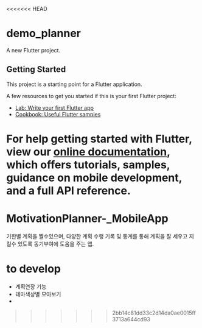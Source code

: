 <<<<<<< HEAD
# demo_planner

A new Flutter project.

## Getting Started

This project is a starting point for a Flutter application.

A few resources to get you started if this is your first Flutter project:

- [Lab: Write your first Flutter app](https://flutter.dev/docs/get-started/codelab)
- [Cookbook: Useful Flutter samples](https://flutter.dev/docs/cookbook)

For help getting started with Flutter, view our
[online documentation](https://flutter.dev/docs), which offers tutorials,
samples, guidance on mobile development, and a full API reference.
=======
# MotivationPlanner-_MobileApp

기한별 계획을 짤수있으며, 다양한 계획 수행 기록 및 통계를 통해 계획을 잘 세우고 지킬수 있도록 동기부여에 도움을 주는 앱.    


# to develop       
- 계획연장 기능
- 테마색상별 모아보기
- 
>>>>>>> 2bb14c81dd33c2d14da0ae0015ff3713a644cd93
